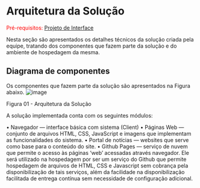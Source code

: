 # Arquitetura da Solução

<span style="color:red">Pré-requisitos: <a href="3-Projeto de Interface.md"> Projeto de Interface</a></span>

Nesta seção são apresentados os detalhes técnicos da solução criada pela equipe, tratando dos componentes que fazem parte da solução e do ambiente de hospedagem da mesma.

## Diagrama de componentes

Os componentes que fazem parte da solução são apresentados na Figura abaixo.
![image](https://user-images.githubusercontent.com/58400407/194723891-0ab00980-4e95-4408-b3f9-fd7f42df02ee.png)

Figura 01 - Arquitetura da Solução

A solução implementada conta com os seguintes módulos:

•	Navegador — interface básica com sistema (Client)
•	Páginas Web — conjunto de arquivos HTML, CSS, JavaScript e imagens que implementam as funcionalidades do sistema.
•	Portal de notícias — websites que serve como base para o conteúdo do site.
•	Github Pages — serviço de nuvem que permite o acesso às páginas ‘web’ acessadas através navegador. Ele será utilizado na hospedagem por ser um serviço do Github que permite hospedagem de arquivos de HTML, CSS e Javascript sem cobrança pela disponibilização de tais serviços, além da facilidade na disponibilização facilitada de entrega contínua sem necessidade de configuração adicional.


